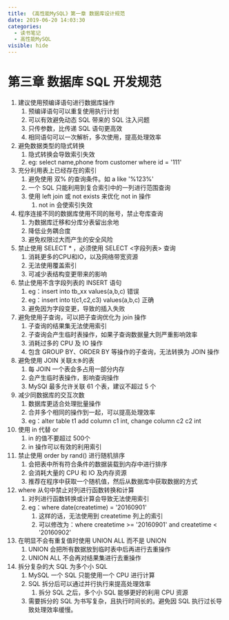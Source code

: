 ```yaml
---
title: 《高性能MySQL》第一章 数据库设计规范
date: 2019-06-20 14:03:30
categories:
  - 读书笔记
  - 高性能MySQL
visible: hide
---
```


# 第三章 数据库 SQL 开发规范

1. 建议使用预编译语句进行数据库操作
   1. 预编译语句可以重复使用执行计划
   2. 可以有效避免动态 SQL 带来的 SQL 注入问题
   3. 只传参数，比传递 SQL 语句更高效
   4. 相同语句可以一次解析，多次使用，提高处理效率
2. 避免数据类型的隐式转换
   1. 隐式转换会导致索引失效
   2. eg: select name,phone from customer where id = '111'
3. 充分利用表上已经存在的索引
   1. 避免使用 双% 的查询条件。如 a like '%123%'
   2. 一个 SQL 只能利用到复合索引中的一列进行范围查询
   3. 使用 left join 或 not exists 来优化 not in 操作
      1. not in 会使索引失效
4. 程序连接不同的数据库使用不同的账号，禁止夸库查询
   1. 为数据库迁移和分库分表留出余地
   2. 降低业务耦合度
   3. 避免权限过大而产生的安全风险
5. 禁止使用 SELECT * ，必须使用 SELECT <字段列表> 查询
   1. 消耗更多的CPU和IO，以及网络带宽资源
   2. 无法使用覆盖索引
   3. 可减少表结构变更带来的影响
6. 禁止使用不含字段列表的 INSERT 语句
   1. eg：insert into tb_xx values(a,b,c) 错误
   2. eg：insert into t(c1,c2,c3) values(a,b,c) 正确
   3. 避免因为字段变更，导致的插入失败
7. 避免使用子查询，可以把子查询优化为 join 操作
   1. 子查询的结果集无法使用索引
   2. 子查询会产生临时表操作，如果子查询数据量大则严重影响效率
   3. 消耗过多的 CPU 及 IO 操作
   4. 包含 GROUP BY、ORDER BY 等操作的子查询，无法转换为 JOIN 操作
8. 避免使用 JOIN 关联`太多`的表
   1. 每 JOIN 一个表会多占用一部分内存
   2. 会产生临时表操作，影响查询操作
   3. MySQl 最多允许关联 61 个表，建议不超过 5 个
9. 减少同数据库的交互次数
   1. 数据库更适合处理批量操作
   2. 合并多个相同的操作到一起，可以提高处理效率
   3. eg：alter table t1 add column c1 int, change column c2 c2 int
10. 使用 in 代替 or
    1. in 的值不要超过 500个
    2. in 操作可以有效的利用索引
11. 禁止使用 order by rand() 进行随机排序
    1. 会把表中所有符合条件的数据装载到内存中进行排序
    2. 会消耗大量的 CPU 和 IO 及内存资源
    3. 推荐在程序中获取一个随机值，然后从数据库中获取数据的方式
12. where 从句中禁止对列进行函数转换和计算
    1. 对列进行函数转换或计算会导致无法使用索引
    2. eg：where date(createtime) = '20160901'
       1. 这样的话，无法使用到 createtime 列上的索引
       2. 可以修改为：where createtime >= '20160901' and createtime < '20160902'
13. 在明显不会有重复值时使用 UNION ALL 而不是 UNION
    1. UNION 会把所有数据放到临时表中后再进行去重操作
    2. UNION ALL 不会再对结果集进行去重操作
14. 拆分复杂的大 SQL 为多个小 SQL
    1. MySQL 一个 SQL 只能使用一个 CPU 进行计算
    2. SQL 拆分后可以通过并行执行来提高处理效率
       1. 拆分 SQL 之后，多个小 SQL 能够更好的利用 CPU 资源
    3. 需要拆分的 SQL 为书写复杂，且执行时间长的。避免因 SQL 执行过长导致处理效率缓慢。